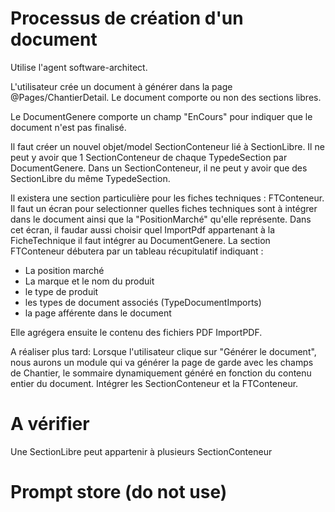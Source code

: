 # Processus de création d'un document

Utilise l'agent software-architect.

L'utilisateur crée un document à générer dans la page @Pages/ChantierDetail.
Le document comporte ou non des sections libres.

Le DocumentGenere comporte un champ "EnCours" pour indiquer que le document n'est pas finalisé.

Il faut créer un nouvel objet/model SectionConteneur lié à SectionLibre.
Il ne peut y avoir que 1 SectionConteneur de chaque TypedeSection par DocumentGenere.
Dans un SectionConteneur, il ne peut y avoir que des SectionLibre du même TypedeSection.

Il existera une section particulière pour les fiches techniques : FTConteneur.
Il faut un écran pour selectionner quelles fiches techniques sont à intégrer dans le document ainsi que la "PositionMarché" qu'elle représente. Dans cet écran, il faudar aussi choisir quel ImportPdf appartenant à la FicheTechnique il faut intégrer au DocumentGenere.
La section FTConteneur débutera par un tableau récupitulatif indiquant :

- La position marché
- La marque et le nom du produit
- le type de produit
- les types de document associés (TypeDocumentImports)
- la page afférente dans le document

Elle agrégera ensuite le contenu des fichiers PDF ImportPDF.

A réaliser plus tard:
Lorsque l'utilisateur clique sur "Générer le document", nous aurons un module qui va générer la page de garde avec les champs de Chantier, le sommaire dynamiquement généré en fonction du contenu entier du document. Intégrer les SectionConteneur et la FTConteneur.

# A vérifier
Une SectionLibre peut appartenir à plusieurs SectionConteneur

# Prompt store (do not use)
